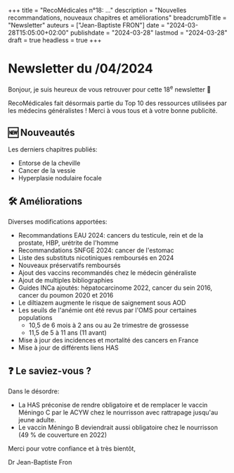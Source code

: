 +++
title = "RecoMédicales n°18:  ..."
description = "Nouvelles recommandations, nouveaux chapitres et améliorations"
breadcrumbTitle = "Newsletter"
auteurs = ["Jean-Baptiste FRON"]
date = "2024-03-28T15:05:00+02:00"
publishdate = "2024-03-28"
lastmod = "2024-03-28"
draft = true
headless = true
+++

# Newsletter du /04/2024

Bonjour, je suis heureux de vous retrouver pour cette 18<sup>e</sup> newsletter 📰

RecoMédicales fait désormais partie du Top 10 des ressources utilisées par les médecins généralistes ! Merci à vous tous et à votre bonne publicité.

## 🆕 Nouveautés

Les derniers chapitres publiés:

- Entorse de la cheville
- Cancer de la vessie
- Hyperplasie nodulaire focale

## 🛠️ Améliorations

Diverses modifications apportées:

- Recommandations EAU 2024: cancers du testicule, rein et de la prostate, HBP, urétrite de l'homme
- Recommandations SNFGE 2024: cancer de l'estomac
- Liste des substituts nicotiniques remboursés en 2024
- Nouveaux préservatifs remboursés
- Ajout des vaccins recommandés chez le médecin généraliste
- Ajout de multiples bibliographies
- Guides INCa ajoutés: hépatocarcinome 2022, cancer du sein 2016, cancer du poumon 2020 et 2016
- Le diltiazem augmente le risque de saignement sous AOD
- Les seuils de l'anémie ont été revus par l'OMS pour certaines populations
  - 10,5 de 6 mois à 2 ans ou au 2e trimestre de grossesse
  - 11,5 de 5 à 11 ans (11 avant)
- Mise à jour des incidences et mortalité des cancers en France
- Mise à jour de différents liens HAS

## ❓ Le saviez-vous ?

Dans le désordre:

- La HAS préconise de rendre obligatoire et de remplacer le vaccin Méningo C par le ACYW chez le nourrisson avec rattrapage jusqu'au jeune adulte.
- Le vaccin Méningo B deviendrait aussi obligatoire chez le nourrisson (49 % de couverture en 2022)

Merci pour votre confiance et à très bientôt,

Dr Jean-Baptiste Fron
